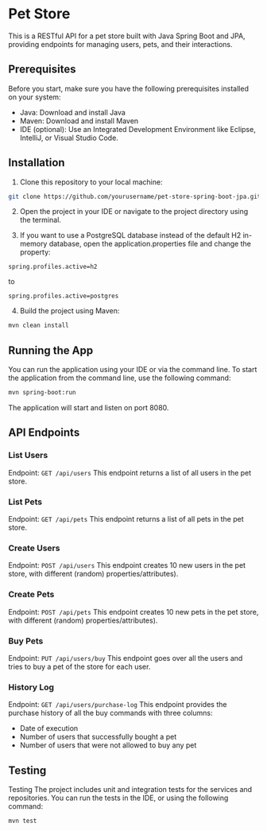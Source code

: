 # Pet Store
This is a RESTful API for a pet store built with Java Spring Boot and JPA, providing endpoints for managing users, pets, and their interactions.

## Prerequisites
Before you start, make sure you have the following prerequisites installed on your system:

- Java: Download and install Java
- Maven: Download and install Maven
- IDE (optional): Use an Integrated Development Environment like Eclipse, IntelliJ, or Visual Studio Code.

## Installation
1. Clone this repository to your local machine:
``` bash
git clone https://github.com/yourusername/pet-store-spring-boot-jpa.git
```

2. Open the project in your IDE or navigate to the project directory using the terminal.

3. If you want to use a PostgreSQL database instead of the default H2 in-memory database, open the application.properties file and change the property:
```application.properties
spring.profiles.active=h2
```
to
```application.properties
spring.profiles.active=postgres
```

4. Build the project using Maven:
```bash
mvn clean install
```

## Running the App
You can run the application using your IDE or via the command line. To start the application from the command line, use the following command:
```bash
mvn spring-boot:run
```
The application will start and listen on port 8080.

## API Endpoints
### List Users
Endpoint: `GET /api/users`
This endpoint returns a list of all users in the pet store.

### List Pets
Endpoint: `GET /api/pets`
This endpoint returns a list of all pets in the pet store.

### Create Users
Endpoint: `POST /api/users`
This endpoint creates 10 new users in the pet store, with different
(random) properties/attributes).

### Create Pets
Endpoint: `POST /api/pets`
This endpoint creates 10 new pets in the pet store, with different
(random) properties/attributes).

### Buy Pets
Endpoint: `PUT /api/users/buy`
This endpoint goes over all the users and tries to buy a pet of the store for each user.

### History Log
Endpoint: `GET /api/users/purchase-log`
This endpoint provides the purchase history of all the buy commands with three columns:
- Date of execution
- Number of users that successfully bought a pet
- Number of users that were not allowed to buy any pet

## Testing
Testing
The project includes unit and integration tests for the services and repositories. You can run the tests in the IDE, or using the following command:
```bash
mvn test
```




